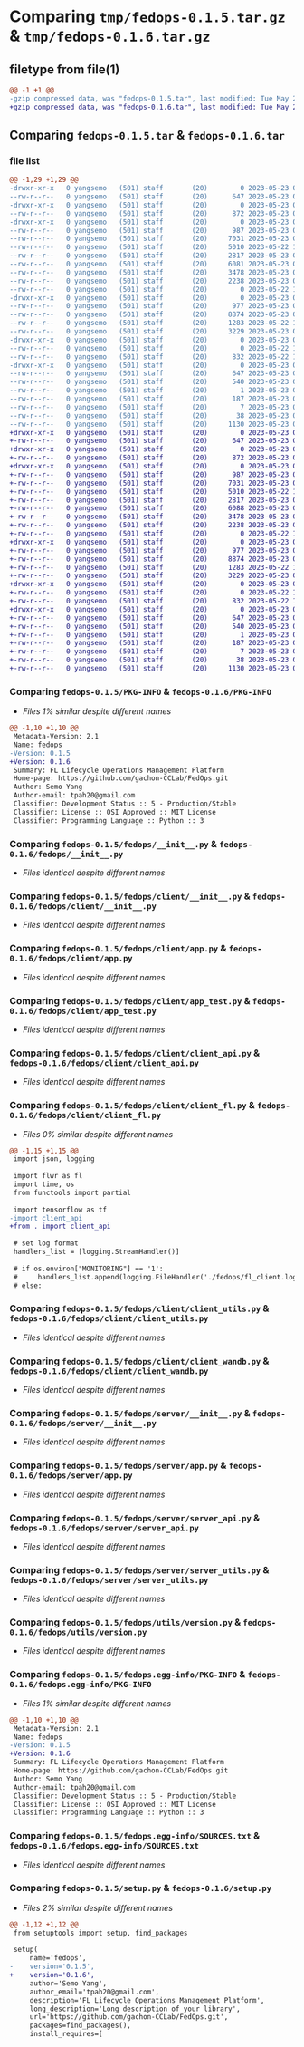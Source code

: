 # Comparing `tmp/fedops-0.1.5.tar.gz` & `tmp/fedops-0.1.6.tar.gz`

## filetype from file(1)

```diff
@@ -1 +1 @@
-gzip compressed data, was "fedops-0.1.5.tar", last modified: Tue May 23 04:00:33 2023, max compression
+gzip compressed data, was "fedops-0.1.6.tar", last modified: Tue May 23 04:15:37 2023, max compression
```

## Comparing `fedops-0.1.5.tar` & `fedops-0.1.6.tar`

### file list

```diff
@@ -1,29 +1,29 @@
-drwxr-xr-x   0 yangsemo   (501) staff       (20)        0 2023-05-23 04:00:33.817306 fedops-0.1.5/
--rw-r--r--   0 yangsemo   (501) staff       (20)      647 2023-05-23 04:00:33.817083 fedops-0.1.5/PKG-INFO
-drwxr-xr-x   0 yangsemo   (501) staff       (20)        0 2023-05-23 04:00:33.811419 fedops-0.1.5/fedops/
--rw-r--r--   0 yangsemo   (501) staff       (20)      872 2023-05-23 02:14:46.000000 fedops-0.1.5/fedops/__init__.py
-drwxr-xr-x   0 yangsemo   (501) staff       (20)        0 2023-05-23 04:00:33.814732 fedops-0.1.5/fedops/client/
--rw-r--r--   0 yangsemo   (501) staff       (20)      987 2023-05-23 03:33:41.000000 fedops-0.1.5/fedops/client/__init__.py
--rw-r--r--   0 yangsemo   (501) staff       (20)     7031 2023-05-23 03:33:41.000000 fedops-0.1.5/fedops/client/app.py
--rw-r--r--   0 yangsemo   (501) staff       (20)     5010 2023-05-22 17:11:45.000000 fedops-0.1.5/fedops/client/app_test.py
--rw-r--r--   0 yangsemo   (501) staff       (20)     2817 2023-05-23 03:33:41.000000 fedops-0.1.5/fedops/client/client_api.py
--rw-r--r--   0 yangsemo   (501) staff       (20)     6081 2023-05-23 03:33:41.000000 fedops-0.1.5/fedops/client/client_fl.py
--rw-r--r--   0 yangsemo   (501) staff       (20)     3478 2023-05-23 03:34:07.000000 fedops-0.1.5/fedops/client/client_utils.py
--rw-r--r--   0 yangsemo   (501) staff       (20)     2238 2023-05-23 03:34:17.000000 fedops-0.1.5/fedops/client/client_wandb.py
--rw-r--r--   0 yangsemo   (501) staff       (20)        0 2023-05-22 17:11:45.000000 fedops-0.1.5/fedops/client/test.py
-drwxr-xr-x   0 yangsemo   (501) staff       (20)        0 2023-05-23 04:00:33.816094 fedops-0.1.5/fedops/server/
--rw-r--r--   0 yangsemo   (501) staff       (20)      977 2023-05-23 03:35:26.000000 fedops-0.1.5/fedops/server/__init__.py
--rw-r--r--   0 yangsemo   (501) staff       (20)     8874 2023-05-23 03:31:10.000000 fedops-0.1.5/fedops/server/app.py
--rw-r--r--   0 yangsemo   (501) staff       (20)     1283 2023-05-22 17:11:45.000000 fedops-0.1.5/fedops/server/server_api.py
--rw-r--r--   0 yangsemo   (501) staff       (20)     3229 2023-05-23 03:59:45.000000 fedops-0.1.5/fedops/server/server_utils.py
-drwxr-xr-x   0 yangsemo   (501) staff       (20)        0 2023-05-23 04:00:33.816579 fedops-0.1.5/fedops/utils/
--rw-r--r--   0 yangsemo   (501) staff       (20)        0 2023-05-22 17:11:45.000000 fedops-0.1.5/fedops/utils/__init__.py
--rw-r--r--   0 yangsemo   (501) staff       (20)      832 2023-05-22 17:11:45.000000 fedops-0.1.5/fedops/utils/version.py
-drwxr-xr-x   0 yangsemo   (501) staff       (20)        0 2023-05-23 04:00:33.812465 fedops-0.1.5/fedops.egg-info/
--rw-r--r--   0 yangsemo   (501) staff       (20)      647 2023-05-23 04:00:33.000000 fedops-0.1.5/fedops.egg-info/PKG-INFO
--rw-r--r--   0 yangsemo   (501) staff       (20)      540 2023-05-23 04:00:33.000000 fedops-0.1.5/fedops.egg-info/SOURCES.txt
--rw-r--r--   0 yangsemo   (501) staff       (20)        1 2023-05-23 04:00:33.000000 fedops-0.1.5/fedops.egg-info/dependency_links.txt
--rw-r--r--   0 yangsemo   (501) staff       (20)      187 2023-05-23 04:00:33.000000 fedops-0.1.5/fedops.egg-info/requires.txt
--rw-r--r--   0 yangsemo   (501) staff       (20)        7 2023-05-23 04:00:33.000000 fedops-0.1.5/fedops.egg-info/top_level.txt
--rw-r--r--   0 yangsemo   (501) staff       (20)       38 2023-05-23 04:00:33.817374 fedops-0.1.5/setup.cfg
--rw-r--r--   0 yangsemo   (501) staff       (20)     1130 2023-05-23 04:00:12.000000 fedops-0.1.5/setup.py
+drwxr-xr-x   0 yangsemo   (501) staff       (20)        0 2023-05-23 04:15:37.012311 fedops-0.1.6/
+-rw-r--r--   0 yangsemo   (501) staff       (20)      647 2023-05-23 04:15:37.012137 fedops-0.1.6/PKG-INFO
+drwxr-xr-x   0 yangsemo   (501) staff       (20)        0 2023-05-23 04:15:37.008117 fedops-0.1.6/fedops/
+-rw-r--r--   0 yangsemo   (501) staff       (20)      872 2023-05-23 02:14:46.000000 fedops-0.1.6/fedops/__init__.py
+drwxr-xr-x   0 yangsemo   (501) staff       (20)        0 2023-05-23 04:15:37.010611 fedops-0.1.6/fedops/client/
+-rw-r--r--   0 yangsemo   (501) staff       (20)      987 2023-05-23 03:33:41.000000 fedops-0.1.6/fedops/client/__init__.py
+-rw-r--r--   0 yangsemo   (501) staff       (20)     7031 2023-05-23 03:33:41.000000 fedops-0.1.6/fedops/client/app.py
+-rw-r--r--   0 yangsemo   (501) staff       (20)     5010 2023-05-22 17:11:45.000000 fedops-0.1.6/fedops/client/app_test.py
+-rw-r--r--   0 yangsemo   (501) staff       (20)     2817 2023-05-23 03:33:41.000000 fedops-0.1.6/fedops/client/client_api.py
+-rw-r--r--   0 yangsemo   (501) staff       (20)     6088 2023-05-23 04:15:04.000000 fedops-0.1.6/fedops/client/client_fl.py
+-rw-r--r--   0 yangsemo   (501) staff       (20)     3478 2023-05-23 03:34:07.000000 fedops-0.1.6/fedops/client/client_utils.py
+-rw-r--r--   0 yangsemo   (501) staff       (20)     2238 2023-05-23 03:34:17.000000 fedops-0.1.6/fedops/client/client_wandb.py
+-rw-r--r--   0 yangsemo   (501) staff       (20)        0 2023-05-22 17:11:45.000000 fedops-0.1.6/fedops/client/test.py
+drwxr-xr-x   0 yangsemo   (501) staff       (20)        0 2023-05-23 04:15:37.011495 fedops-0.1.6/fedops/server/
+-rw-r--r--   0 yangsemo   (501) staff       (20)      977 2023-05-23 03:35:26.000000 fedops-0.1.6/fedops/server/__init__.py
+-rw-r--r--   0 yangsemo   (501) staff       (20)     8874 2023-05-23 03:31:10.000000 fedops-0.1.6/fedops/server/app.py
+-rw-r--r--   0 yangsemo   (501) staff       (20)     1283 2023-05-22 17:11:45.000000 fedops-0.1.6/fedops/server/server_api.py
+-rw-r--r--   0 yangsemo   (501) staff       (20)     3229 2023-05-23 03:59:45.000000 fedops-0.1.6/fedops/server/server_utils.py
+drwxr-xr-x   0 yangsemo   (501) staff       (20)        0 2023-05-23 04:15:37.011827 fedops-0.1.6/fedops/utils/
+-rw-r--r--   0 yangsemo   (501) staff       (20)        0 2023-05-22 17:11:45.000000 fedops-0.1.6/fedops/utils/__init__.py
+-rw-r--r--   0 yangsemo   (501) staff       (20)      832 2023-05-22 17:11:45.000000 fedops-0.1.6/fedops/utils/version.py
+drwxr-xr-x   0 yangsemo   (501) staff       (20)        0 2023-05-23 04:15:37.008719 fedops-0.1.6/fedops.egg-info/
+-rw-r--r--   0 yangsemo   (501) staff       (20)      647 2023-05-23 04:15:36.000000 fedops-0.1.6/fedops.egg-info/PKG-INFO
+-rw-r--r--   0 yangsemo   (501) staff       (20)      540 2023-05-23 04:15:36.000000 fedops-0.1.6/fedops.egg-info/SOURCES.txt
+-rw-r--r--   0 yangsemo   (501) staff       (20)        1 2023-05-23 04:15:36.000000 fedops-0.1.6/fedops.egg-info/dependency_links.txt
+-rw-r--r--   0 yangsemo   (501) staff       (20)      187 2023-05-23 04:15:36.000000 fedops-0.1.6/fedops.egg-info/requires.txt
+-rw-r--r--   0 yangsemo   (501) staff       (20)        7 2023-05-23 04:15:36.000000 fedops-0.1.6/fedops.egg-info/top_level.txt
+-rw-r--r--   0 yangsemo   (501) staff       (20)       38 2023-05-23 04:15:37.012356 fedops-0.1.6/setup.cfg
+-rw-r--r--   0 yangsemo   (501) staff       (20)     1130 2023-05-23 04:15:17.000000 fedops-0.1.6/setup.py
```

### Comparing `fedops-0.1.5/PKG-INFO` & `fedops-0.1.6/PKG-INFO`

 * *Files 1% similar despite different names*

```diff
@@ -1,10 +1,10 @@
 Metadata-Version: 2.1
 Name: fedops
-Version: 0.1.5
+Version: 0.1.6
 Summary: FL Lifecycle Operations Management Platform
 Home-page: https://github.com/gachon-CCLab/FedOps.git
 Author: Semo Yang
 Author-email: tpah20@gmail.com
 Classifier: Development Status :: 5 - Production/Stable
 Classifier: License :: OSI Approved :: MIT License
 Classifier: Programming Language :: Python :: 3
```

### Comparing `fedops-0.1.5/fedops/__init__.py` & `fedops-0.1.6/fedops/__init__.py`

 * *Files identical despite different names*

### Comparing `fedops-0.1.5/fedops/client/__init__.py` & `fedops-0.1.6/fedops/client/__init__.py`

 * *Files identical despite different names*

### Comparing `fedops-0.1.5/fedops/client/app.py` & `fedops-0.1.6/fedops/client/app.py`

 * *Files identical despite different names*

### Comparing `fedops-0.1.5/fedops/client/app_test.py` & `fedops-0.1.6/fedops/client/app_test.py`

 * *Files identical despite different names*

### Comparing `fedops-0.1.5/fedops/client/client_api.py` & `fedops-0.1.6/fedops/client/client_api.py`

 * *Files identical despite different names*

### Comparing `fedops-0.1.5/fedops/client/client_fl.py` & `fedops-0.1.6/fedops/client/client_fl.py`

 * *Files 0% similar despite different names*

```diff
@@ -1,15 +1,15 @@
 import json, logging
 
 import flwr as fl
 import time, os
 from functools import partial
 
 import tensorflow as tf
-import client_api
+from . import client_api
 
 # set log format
 handlers_list = [logging.StreamHandler()]
 
 # if os.environ["MONITORING"] == '1':
 #     handlers_list.append(logging.FileHandler('./fedops/fl_client.log'))
 # else:
```

### Comparing `fedops-0.1.5/fedops/client/client_utils.py` & `fedops-0.1.6/fedops/client/client_utils.py`

 * *Files identical despite different names*

### Comparing `fedops-0.1.5/fedops/client/client_wandb.py` & `fedops-0.1.6/fedops/client/client_wandb.py`

 * *Files identical despite different names*

### Comparing `fedops-0.1.5/fedops/server/__init__.py` & `fedops-0.1.6/fedops/server/__init__.py`

 * *Files identical despite different names*

### Comparing `fedops-0.1.5/fedops/server/app.py` & `fedops-0.1.6/fedops/server/app.py`

 * *Files identical despite different names*

### Comparing `fedops-0.1.5/fedops/server/server_api.py` & `fedops-0.1.6/fedops/server/server_api.py`

 * *Files identical despite different names*

### Comparing `fedops-0.1.5/fedops/server/server_utils.py` & `fedops-0.1.6/fedops/server/server_utils.py`

 * *Files identical despite different names*

### Comparing `fedops-0.1.5/fedops/utils/version.py` & `fedops-0.1.6/fedops/utils/version.py`

 * *Files identical despite different names*

### Comparing `fedops-0.1.5/fedops.egg-info/PKG-INFO` & `fedops-0.1.6/fedops.egg-info/PKG-INFO`

 * *Files 1% similar despite different names*

```diff
@@ -1,10 +1,10 @@
 Metadata-Version: 2.1
 Name: fedops
-Version: 0.1.5
+Version: 0.1.6
 Summary: FL Lifecycle Operations Management Platform
 Home-page: https://github.com/gachon-CCLab/FedOps.git
 Author: Semo Yang
 Author-email: tpah20@gmail.com
 Classifier: Development Status :: 5 - Production/Stable
 Classifier: License :: OSI Approved :: MIT License
 Classifier: Programming Language :: Python :: 3
```

### Comparing `fedops-0.1.5/fedops.egg-info/SOURCES.txt` & `fedops-0.1.6/fedops.egg-info/SOURCES.txt`

 * *Files identical despite different names*

### Comparing `fedops-0.1.5/setup.py` & `fedops-0.1.6/setup.py`

 * *Files 2% similar despite different names*

```diff
@@ -1,12 +1,12 @@
 from setuptools import setup, find_packages
 
 setup(
     name='fedops',
-    version='0.1.5',
+    version='0.1.6',
     author='Semo Yang',
     author_email='tpah20@gmail.com',
     description='FL Lifecycle Operations Management Platform',
     long_description='Long description of your library',
     url='https://github.com/gachon-CCLab/FedOps.git',
     packages=find_packages(),
     install_requires=[
```

